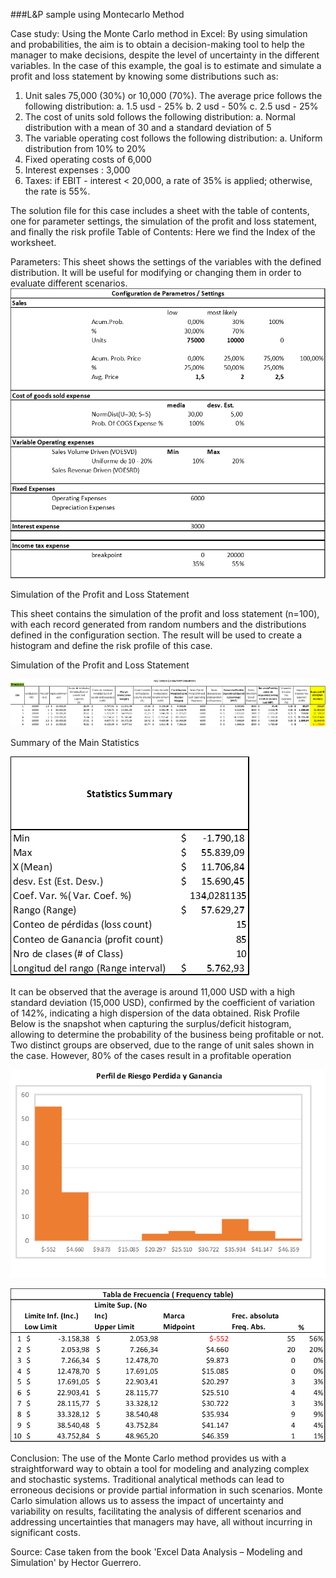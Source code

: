 ###L&P sample using Montecarlo Method

Case study: Using the Monte Carlo method in Excel:
By using simulation and probabilities, the aim is to obtain a decision-making tool to help the manager to make decisions, despite the level of uncertainty in the different variables. In the case of this example, the goal is to estimate and simulate a profit and loss statement by knowing some distributions such as:
1.	Unit sales 75,000 (30%) or 10,000 (70%). The average price follows the following distribution: 
a.	1.5 usd - 25%
b.	2 usd - 50%
c.	2.5 usd - 25%
2.	The cost of units sold follows the following distribution:
a.	Normal distribution with a mean of 30 and a standard deviation of 5
3.	The variable operating cost follows the following distribution:
a.	Uniform distribution from 10% to 20%
4.	Fixed operating costs of 6,000
5.	Interest expenses : 3,000
6.	Taxes: if EBIT - interest < 20,000, a rate of 35% is applied; otherwise, the rate is 55%.

The solution file for this case includes a sheet with the table of contents, one for parameter settings, the simulation of the profit and loss statement, and finally the risk profile
Table of Contents:
Here we find the Index of the worksheet.


Parameters:
This sheet shows the settings of the variables with the defined distribution. It will be useful for modifying or changing them in order to evaluate different scenarios.
![alt text](image.png) 



Simulation of the Profit and Loss Statement

This sheet contains the simulation of the profit and loss statement (n=100), with each record generated from random numbers and the distributions defined in the configuration section. The result will be used to create a histogram and define the risk profile of this case.




Simulation of the Profit and Loss Statement

![alt text](image-3.png)
 
Summary of the Main Statistics

![alt text](image-4.png)
 
It can be observed that the average is around 11,000 USD with a high standard deviation (15,000 USD), confirmed by the coefficient of variation of 142%, indicating a high dispersion of the data obtained.
Risk Profile
Below is the snapshot when capturing the surplus/deficit histogram, allowing to determine the probability of the business being profitable or not. Two distinct groups are observed, due to the range of unit sales shown in the case. However, 80% of the cases result in a profitable operation
 
![alt text](image-5.png) 


![alt text](image-6.png)

Conclusion:
The use of the Monte Carlo method provides us with a straightforward way to obtain a tool for modeling and analyzing complex and stochastic systems. Traditional analytical methods can lead to erroneous decisions or provide partial information in such scenarios. Monte Carlo simulation allows us to assess the impact of uncertainty and variability on results, facilitating the analysis of different scenarios and addressing uncertainties that managers may have, all without incurring in significant costs.

Source: Case taken from the book 'Excel Data Analysis – Modeling and Simulation' by Hector Guerrero.
